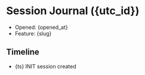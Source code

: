 # Session Journal ({utc_id})

- Opened: {opened_at}
- Feature: {slug}

## Timeline
- {ts} INIT session created

